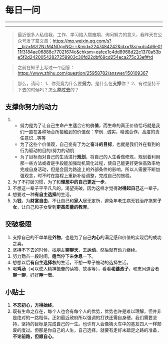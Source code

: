# 每日一问 # 
----
<!-- toc -->
-----

>最近很多人私信我，工作、学习陷入颓废期，询问努力的意义，我昨天在公众号发了篇文章：https://mp.weixin.qq.com/s?__biz=MzI2NzM4NDgyNQ==&mid=2247484242&idx=1&sn=dc4d6e0f11f3184ae06888c77021674c&chksm=eafee1c4dd8968d22c1370a53be5f2d24200542827259903c30fd22dbf69cd254eca275c33ef#rd

>之前在知乎上写过一个回答：
https://www.zhihu.com/question/25958782/answer/150109367

>那么，请问：
1、你究竟为什么要**努力**，是什么在**支撑**你？
2、有过坚持不下去的时候吗？怎么**熬过去**的？

## 支撑你努力的动力 ##
1. - 努力是为了让自己生命产生适合它的**价值**，而生命的真正价值恰巧就是我们一直在各种场合所接触到的价值观：举例...诚实，精诚合作，高度的责任意识...等等
   - 为了这些个价值观，自己变有了为之**奋斗的目标**，也就是我们外在看到的行为驱动的目的/努力的动机
   - 为了目标而对自己的生活进行**规划**，将自己的人生看做修炼，规划着利用那一些方法或者是手段能加强动机简化过程，使自己能更好更快高效率地完成自身活动，但是会因为路途上的外部条件的影响，所以人需要不断加强观念，时不时在路程上重新补给调整，完成自己的旅程。
2. 为了不打破习惯，为了和**理想中的自己更近一步**。
3. 不想这一辈子平平凡凡的，渴望突破，因为这样才觉得**对得起自己**这一辈子。
4. 想要过一种**有自主选择**的生活。
5. 为**钱**，为**财富自由**，不让自己和**家人**居无定所，避免年老生病无钱治疗拖累**子女**，让自己和子女受到**更高质量的教育**。


## 突破极限 ##
1. 支撑自己的不单单是**外物**，也是为了自己**内心**的满足感和价值的实现后的成功之喜。
2. 坚持不下去的时候，找朋友**聊聊天**，去**运动**。然后就有动力继续。
3. 努力勤奋一段时间，**适当**停下来**休息**一下。
4. 想想以后**有自主选择权**的生活，不想一辈子被动的选择生活。
5. 喝**鸡汤**（可以使人精神振奋的读物、故事等），看看**老婆孩子**，和志同道合者**聊一聊**，好好**睡一觉**。


## 小贴士 ##
1. **不忘初心，方得始终**。
2. 既有生命之存在，每个人也会有每个人的优势，优势也许是难以理解，但并非是绝对的一路相伴。正如最近政府所以强调的打铁还需自身硬，我们需要坚持，坚持的目标是完成自己的一生。也许有人会像猜火车中的基友四人一样颓废的度过。但那是你自己的人生，自己选择，就要有走好未踏足之路的准备，**不论前路，但顺自心**。

